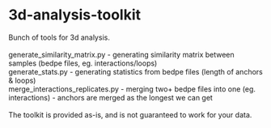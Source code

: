 # 3d-analysis-toolkit
Bunch of tools for 3d analysis.\
\
generate_similarity_matrix.py - generating similarity matrix between samples (bedpe files, eg. interactions/loops) \
generate_stats.py - generating statistics from bedpe files (length of anchors & loops) \
merge_interactions_replicates.py - merging two+ bedpe files into one (eg. interactions) - anchors are merged as the longest we can get \
\
The toolkit is provided as-is, and is not guaranteed to work for your data.
